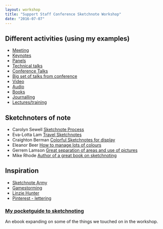 ```yaml
---
layout: workshop
title: "Support Staff Conference Sketchnote Workshop"
date: "2016-07-07"
---
```



## Different activities (using my examples)

- [Meeting](/images/team-meeting.gif)
- [Keynotes](/images/oer15/oer15-2015-04-14-josie-fraser.jpg)
- [Panels](/images/iwmw14/iwmw14-vision-panel.jpg)
- [Technical talks](/images/winterlocalhost2014/gavin-davies.png)
- [Conference Talks](/images/iwmw16/iwmw16-matt-jukes.jpg)
- [Big set of talks from conference](/images/thewebis/chris-murphy.png)
- [Video](/images//dhh-railsconf2014.gif)
- [Audio](/images/romulusandremus.gif)
- [Books](/images/books/the-psychopath-test.jpg)
- [Journalling](/images/journals/crash.jpg)
- [Lectures/training](/images/ilm/building-the-team.gif)

## Sketchnoters of note

- Carolyn Sewell [Sketchnote Process](https://www.flickr.com/photos/pedestriantype/13147894804/in/album-72157621779073329/)
- Eva-Lotta Lam [Travel Sketchnotes](http://secretsfromtheroad.com/)
- Craighton Berman [Colorful Sketchnotes for display](http://studio.craightonberman.com/TEDxSANJOSE)
- Eleanor Beer [How to manage lots of colours](http://www.eleanorbeer.com/blog/sketchnotes-personalised-innovation-conference/)
- Gerrem Lamson [Great separation of areas and use of pictures](http://www.gerrenlamson.com/blog/2014/09/aea-austin-2014-sketchnotes/)
- Mike Rhode [Author of a great book on sketchnoting](https://www.flickr.com/photos/rohdesign/collections/72157602798339521/)


## Inspiration

- [Sketchnote Army](http://sketchnotearmy.com/)
- [Gamestorming](http://gamestorming.com/)
- [Linzie Hunter](http://www.linziehunter.co.uk)
- [Pinterest - lettering](https://www.pinterest.com/search/pins/?q=lettering&rs=typed&0=lettering%7Ctyped)


### [My pocketguide to sketchnoting](https://payhip.com/b/uvS3)

An ebook expanding on some of the things we touched on in the workshop.
